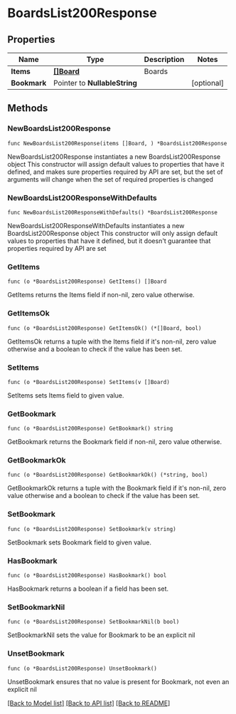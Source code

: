 # BoardsList200Response

## Properties

Name | Type | Description | Notes
------------ | ------------- | ------------- | -------------
**Items** | [**[]Board**](Board.md) | Boards | 
**Bookmark** | Pointer to **NullableString** |  | [optional] 

## Methods

### NewBoardsList200Response

`func NewBoardsList200Response(items []Board, ) *BoardsList200Response`

NewBoardsList200Response instantiates a new BoardsList200Response object
This constructor will assign default values to properties that have it defined,
and makes sure properties required by API are set, but the set of arguments
will change when the set of required properties is changed

### NewBoardsList200ResponseWithDefaults

`func NewBoardsList200ResponseWithDefaults() *BoardsList200Response`

NewBoardsList200ResponseWithDefaults instantiates a new BoardsList200Response object
This constructor will only assign default values to properties that have it defined,
but it doesn't guarantee that properties required by API are set

### GetItems

`func (o *BoardsList200Response) GetItems() []Board`

GetItems returns the Items field if non-nil, zero value otherwise.

### GetItemsOk

`func (o *BoardsList200Response) GetItemsOk() (*[]Board, bool)`

GetItemsOk returns a tuple with the Items field if it's non-nil, zero value otherwise
and a boolean to check if the value has been set.

### SetItems

`func (o *BoardsList200Response) SetItems(v []Board)`

SetItems sets Items field to given value.


### GetBookmark

`func (o *BoardsList200Response) GetBookmark() string`

GetBookmark returns the Bookmark field if non-nil, zero value otherwise.

### GetBookmarkOk

`func (o *BoardsList200Response) GetBookmarkOk() (*string, bool)`

GetBookmarkOk returns a tuple with the Bookmark field if it's non-nil, zero value otherwise
and a boolean to check if the value has been set.

### SetBookmark

`func (o *BoardsList200Response) SetBookmark(v string)`

SetBookmark sets Bookmark field to given value.

### HasBookmark

`func (o *BoardsList200Response) HasBookmark() bool`

HasBookmark returns a boolean if a field has been set.

### SetBookmarkNil

`func (o *BoardsList200Response) SetBookmarkNil(b bool)`

 SetBookmarkNil sets the value for Bookmark to be an explicit nil

### UnsetBookmark
`func (o *BoardsList200Response) UnsetBookmark()`

UnsetBookmark ensures that no value is present for Bookmark, not even an explicit nil

[[Back to Model list]](../README.md#documentation-for-models) [[Back to API list]](../README.md#documentation-for-api-endpoints) [[Back to README]](../README.md)


